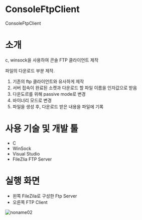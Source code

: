 # ConsoleFtpClient
ConsoleFtpClient

# 소개
c, winsock을 사용하여 콘솔 FTP 클라이언트 제작

파일의 다운로드 부분 제작.

1. 기존의 ftp 클라이언트와 유사하게 제작
2. 서버 접속이 완료된 소켓과 다운로드 할 파일 이름을 인자값으로 받음
3. 다운도르를 위해 passive mode로 변경
4. 바이너리 모드로 변경
5. 파일을 생성 후, 다운로드 받은 내용을 파일에 기록


# 사용 기술 및 개발 툴
* C
* WinSock
* Visual Studio
* FileZlia FTP Server

# 실행 화면
* 왼쪽 FileZila로 구성한 Ftp Server
* 오른쪽 FTP Client


![noname02](https://user-images.githubusercontent.com/46432795/70390952-270bb180-1a13-11ea-937f-1b61c1115d68.png)
